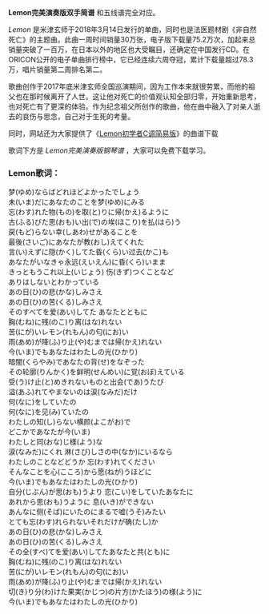 

**Lemon完美演奏版双手简谱** 和五线谱完全对应。

_Lemon_
是米津玄师于2018年3月14日发行的单曲，同时也是法医题材剧《非自然死亡》的主题曲。此曲一周时间销量30万张，电子版下载量75.2万次，加起来总销量突破了一百万，在日本以外的地区也大受瞩目，还确定在中国发行CD。在ORICON公开的电子单曲排行榜中，它已经连续六周夺冠，累计下载量超过78.3万，唱片销量第二周排名第二。

歌曲创作于2017年底米津玄师全国巡演期间，因为工作本来就很劳累，而他的祖父也在那时候离开了人世。这让他对死亡的价值观认知全部归零，开始重新思考，也对死亡有了更深的体验。作为纪念祖父所创作的歌曲，他在曲中融入了对亲人逝去的哀伤与思念，自己对于生死的考量。

同时，网站还为大家提供了《[Lemon初学者C调简易版](Music-10137-Lemon-初学者C调简易版.html
"Lemon初学者C调简易版")》的曲谱下载

歌词下方是 _Lemon完美演奏版钢琴谱_ ，大家可以免费下载学习。

### Lemon歌词：

梦(ゆめ)ならばどれほどよかったでしょう  
未(いま)だにあなたのことを梦(ゆめ)にみる  
忘(わす)れた物(もの)を取(と)りに帰(かえ)るように  
古(ふる)びた思(おも)い出(で)の埃(ほこり)を払(はら)う  
戻(もど)らない幸(しあわ)せがあることを  
最後(さいご)にあなたが教(おし)えてくれた  
言(い)えずに隠(かく)してた昏(くら)い过去(かこ)も  
あなたがいなきゃ永远(えいえん)に昏(くら)いまま  
きっともうこれ以上(いじょう) 伤(きず)つくことなど  
ありはしないとわかっている  
あの日(ひ)の悲(かな)しみさえ  
あの日(ひ)の苦(くる)しみさえ  
そのすべてを爱(あい)してた あなたとともに  
胸(むね)に残(のこ)り离(はな)れない  
苦(にが)いレモン(れもん)の匂(にお)い  
雨(あめ)が降(ふ)り止(や)むまでは帰(かえ)れない  
今(いま)でもあなたはわたしの光(ひかり)  
暗闇(くらやみ)であなたの背(せ)をなぞった  
その轮廓(りんかく)を鲜明(せんめい)に覚(おぼ)えている  
受(う)け止(と)めきれないものと出会(であ)うたび  
溢(あふ)れてやまないのは涙(なみだ)だけ  
何(なに)をしていたの  
何(なに)を见(み)ていたの  
わたしの知(し)らない横颜(よこがお)で  
どこかであなたが今(いま)  
わたしと同(おな)じ様(よう)な  
涙(なみだ)にくれ 淋(さび)しさの中(なか)にいるなら  
わたしのことなどどうか 忘(わす)れてください  
そんなことを心(こころ)から愿(ねが)うほどに  
今(いま)でもあなたはわたしの光(ひかり)  
自分(じぶん)が思(おも)うより 恋(こい)をしていたあなたに  
あれから思(おも)うように 息(いき)ができない  
あんなに侧(そば)にいたのにまるで嘘(うそ)みたい  
とても忘(わす)れられないそれだけが确(たし)か  
あの日(ひ)の悲(かな)しみさえ  
あの日(ひ)の苦(くる)しみさえ  
その全(すべ)てを爱(あい)してたあなたと共(とも)に  
胸(むね)に残(のこ)り离(はな)れない  
苦(にが)いレモン(れもん)の匂(にお)い  
雨(あめ)が降(ふ)り止(や)むまでは帰(かえ)れない  
切(き)り分(わ)けた果実(かじつ)の片方(かたほう)の様(よう)に  
今(いま)でもあなたはわたしの光(ひかり)

